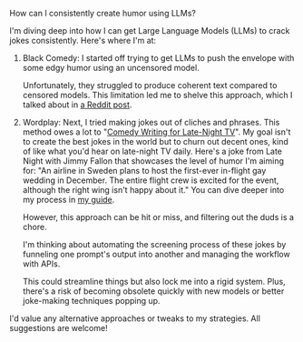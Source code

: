 How can I consistently create humor using LLMs?

I'm diving deep into how I can get Large Language Models (LLMs) to crack jokes consistently. Here's where I'm at:

1. Black Comedy: I started off trying to get LLMs to push the envelope with some edgy humor using an uncensored model.

   Unfortunately, they struggled to produce coherent text compared to censored models. This limitation led me to shelve this approach, which I talked about in [a Reddit post](https://old.reddit.com/r/PromptEngineering/comments/1c3e85q/seeking_an_uncensored_capable_language_model_for).

1. Wordplay: Next, I tried making jokes out of cliches and phrases. This method owes a lot to "[Comedy Writing for Late-Night TV](https://www.goodreads.com/en/book/show/22350931)". My goal isn't to create the best jokes in the world but to churn out decent ones, kind of like what you'd hear on late-night TV daily. Here's a joke from Late Night with Jimmy Fallon that showcases the level of humor I'm aiming for: "An airline in Sweden plans to host the first-ever in-flight gay wedding in December. The entire flight crew is excited for the event, although the right wing isn't happy about it." You can dive deeper into my process in [my guide](https://github.com/8ta4/gag/blob/dc2d14dd05a0c0c200afcc6fbced38fc176f99b6/README.md).

   However, this approach can be hit or miss, and filtering out the duds is a chore.

   I'm thinking about automating the screening process of these jokes by funneling one prompt's output into another and managing the workflow with APIs.

   This could streamline things but also lock me into a rigid system. Plus, there's a risk of becoming obsolete quickly with new models or better joke-making techniques popping up.

I'd value any alternative approaches or tweaks to my strategies. All suggestions are welcome!
